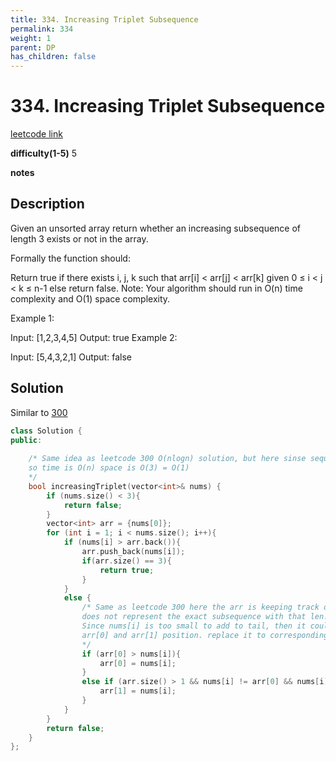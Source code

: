 ```yaml
---
title: 334. Increasing Triplet Subsequence
permalink: 334
weight: 1
parent: DP
has_children: false
---
```

# 334. Increasing Triplet Subsequence
[leetcode link](https://leetcode.com/problems/increasing-triplet-subsequence/)

**difficulty(1-5)** 
5

**notes**   


## Description
Given an unsorted array return whether an increasing subsequence of length 3 exists or not in the array.

Formally the function should:

Return true if there exists i, j, k
such that arr[i] < arr[j] < arr[k] given 0 ≤ i < j < k ≤ n-1 else return false.
Note: Your algorithm should run in O(n) time complexity and O(1) space complexity.

Example 1:

Input: [1,2,3,4,5]
Output: true
Example 2:

Input: [5,4,3,2,1]
Output: false

## Solution
Similar to [300](300)

```c++
class Solution {
public:
    
    /* Same idea as leetcode 300 O(nlogn) solution, but here sinse sequence len is only 3 we reduct logn to 3 (constant)
    so time is O(n) space is O(3) = O(1)
    */
    bool increasingTriplet(vector<int>& nums) {
        if (nums.size() < 3){
            return false;
        }
        vector<int> arr = {nums[0]};
        for (int i = 1; i < nums.size(); i++){
            if (nums[i] > arr.back()){
                arr.push_back(nums[i]);
                if(arr.size() == 3){
                    return true;
                }
            }
            else {
                /* Same as leetcode 300 here the arr is keeping track of max len, and small numbers. It 
                does not represent the exact subsequence with that len! 
                Since nums[i] is too small to add to tail, then it could be a small number contribute to 
                arr[0] and arr[1] position. replace it to corresponding position.
                */
                if (arr[0] > nums[i]){
                    arr[0] = nums[i];
                }
                else if (arr.size() > 1 && nums[i] != arr[0] && nums[i] < arr[1]){
                    arr[1] = nums[i];
                }                
            }
        }
        return false;
    }
};
```



